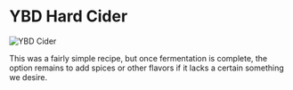 YBD Hard Cider
==============

![YBD Cider](http://www.yeastboundanddown.com/wp-content/uploads/2010/12/IMG_1687-e1292524367935-200x300.jpg "YBD Cider")

This was a fairly simple recipe, but once fermentation is complete, the option remains to add spices or other flavors if it lacks a certain something we desire.